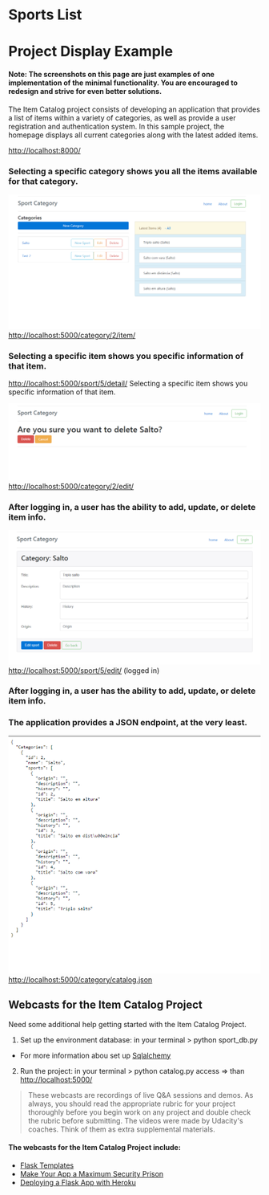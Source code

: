 # Sports List
# Project Display Example
#### Note: The screenshots on this page are just examples of one implementation of the minimal functionality. You are encouraged to redesign and strive for even better solutions.

The Item Catalog project consists of developing an application that provides a list of items within a variety of categories, as well as provide a user registration and authentication system.
In this sample project, the homepage displays all current categories along with the latest added items.

[http://localhost:8000/](http://localhost:8000/)
### Selecting a specific category shows you all the items available for that category.

![alt text](https://github.com/paulojr83/Sports-List/blob/master/8.PNG "all current categories")
[http://localhost:5000/category/2/item/](http://localhost:5000/category/2/item/)
### Selecting a specific item shows you specific information of that item.

[http://localhost:5000/sport/5/detail/](http://localhost:5000/sport/5/detail/)
Selecting a specific item shows you specific information of that item.

![alt text](https://github.com/paulojr83/Sports-List/blob/master/3.PNG "Json")
[http://localhost:5000/category/2/edit/](http://localhost:5000/category/2/edit/)
### After logging in, a user has the ability to add, update, or delete item info.

![alt text](https://github.com/paulojr83/Sports-List/blob/master/5.PNG "Json")
[http://localhost:5000/sport/5/edit/](http://localhost:5000/sport/5/edit/) (logged in)
### After logging in, a user has the ability to add, update, or delete item info.
### The application provides a JSON endpoint, at the very least.

![alt text](https://github.com/paulojr83/Sports-List/blob/master/7.PNG "Json")
[http://localhost:5000/category/catalog.json](http://localhost:5000/category/catalog.json)



## Webcasts for the Item Catalog Project
 Need some additional help getting started with the Item Catalog Project.
1. Set up the environment database: in your terminal > python sport_db.py 
* For more information abou set up [Sqlalchemy](http://docs.sqlalchemy.org/en/latest/core/schema.html)
2. Run the project: in your terminal > python catalog.py access => than [http://localhost:5000/](http://localhost:5000/)


> These webcasts are recordings of live Q&A sessions and demos. As always, you should read the appropriate rubric for your project thoroughly before you begin work on any project and double check the rubric before submitting. The videos were made by Udacity's coaches. Think of them as extra supplemental materials.

#### The webcasts for the Item Catalog Project include:  
  * [Flask Templates](http://flask.pocoo.org/)
  * [Make Your App a Maximum Security Prison](https://pythonhosted.org/Flask-Security/)
  * [Deploying a Flask App with Heroku](https://www.youtube.com/watch?v=pmRT8QQLIqk)
  
